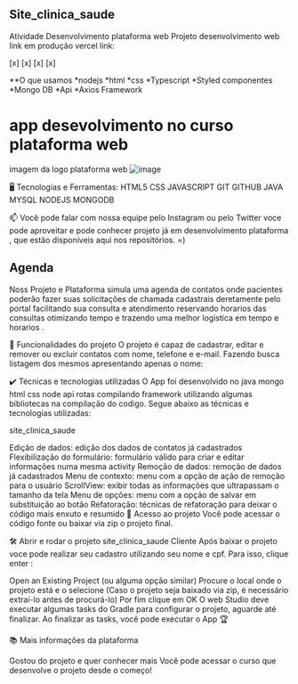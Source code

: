 ## Site_clinica_saude
Atividade Desenvolvimento plataforma web 
Projeto desenvolvimento web link em produção  vercel link:

[x]
[x]
[x]
[x]

**O que usamos 
*nodejs
*html 
*css
*Typescript
*Styled componentes
*Mongo DB
*Api
*Axios Framework 


# app desevolvimento no curso plataforma web 

imagem da logo plataforma web
![image](https://github.com/jardeljca/site_clinica_saude/assets/121472887/544a49a7-dd85-4210-8eb6-b031e6c5ea02)



🖥️ Tecnologias e Ferramentas:
HTML5 CSS JAVASCRIPT GIT GITHUB JAVA MYSQL NODEJS MONGODB

📫 Você pode falar com nossa equipe pelo Instagram ou pelo Twitter
voce pode aproveitar e pode conhecer  projeto já em desenvolvimento plataforma , que estão disponíveis aqui nos repositórios. =)

 ## Agenda
Noss Projeto e Plataforma  simula uma agenda de contatos onde pacientes poderão fazer suas solicitações de chamada cadastrais deretamente pelo portal
facilitando sua consulta e atendimento reservando horarios das consultas otimizando tempo e trazendo uma melhor logistica em tempo e horarios .

🔨 Funcionalidades do projeto
O projeto é capaz de cadastrar, editar e remover ou excluir contatos com nome, telefone e e-mail. Fazendo  busca listagem dos mesmos apresentando apenas o nome:

✔️ Técnicas e tecnologias utilizadas
O App foi desenvolvido no java mongo html css node api rotas compilando framework utilizando algumas bibliotecas  na compilação do codigo. Segue abaixo as técnicas e tecnologias utilizadas:

site_clinica_saude

Edição de dados: edição dos dados de contatos já cadastrados
Flexibilização do formulário: formulário válido para criar e editar informações numa mesma activity
Remoção de dados: remoção de dados já cadastrados
Menu de contexto: menu com a opção de ação de remoção para o usuário
ScrollView: exibir todas as informações que ultrapassam o tamanho da tela
Menu de opções: menu com a opção de salvar em substituição ao botão
Refatoração: técnicas de refatoração para deixar o código mais enxuto e resumido
📁 Acesso ao projeto
Você pode acessar o código fonte ou baixar via zip o projeto final.

🛠️ Abrir e rodar o projeto site_clinica_saude
Cliente Após baixar o projeto voce pode realizar seu cadastro utilizando seu nome e cpf. Para isso,  clique enter :

Open an Existing Project (ou alguma opção similar) Procure o local onde o projeto está e o selecione (Caso o projeto seja baixado via zip, é necessário extraí-lo antes de procurá-lo) Por fim clique em OK O web Studio deve executar algumas tasks do Gradle para configurar o projeto, aguarde até finalizar. Ao finalizar as tasks, você pode executar o App 🏆

📚 Mais informações da plataforma 

Gostou do projeto e quer conhecer mais Você pode acessar o curso que desenvolve o projeto desde o começo!
